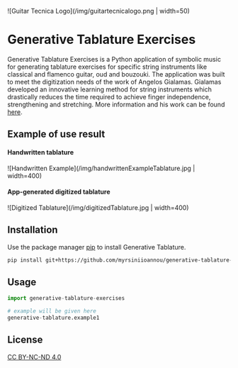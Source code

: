 ![Guitar Tecnica Logo](/img/guitartecnicalogo.png | width=50)

# Generative Tablature Exercises

Generative Tablature Exercises is a Python application of symbolic music for generating tablature exercises for specific string instruments like classical and flamenco guitar, oud and bouzouki. The application was built to meet the digitization needs of the work of Angelos Gialamas. Gialamas developed an innovative learning method for string instruments which drastically reduces the time required to achieve finger independence, strengthening and stretching. More information and his work can be found [here](https://guitartecnica.com/). 


## Example of use result
#### Handwritten tablature
![Handwritten Example](/img/handwrittenExampleTablature.jpg | width=400)
#### App-generated digitized tablature
![Digitized Tablature](/img/digitizedTablature.jpg | width=400)


## Installation

Use the package manager [pip](https://pip.pypa.io/en/stable/) to install Generative Tablature.

```bash
pip install git+https://github.com/myrsiniioannou/generative-tablature-exercises
```

## Usage

```python
import generative-tablature-exercises

# example will be given here
generative-tablature.example1

```


## License

[CC BY-NC-ND 4.0](https://creativecommons.org/licenses/by-nc-nd/4.0/)